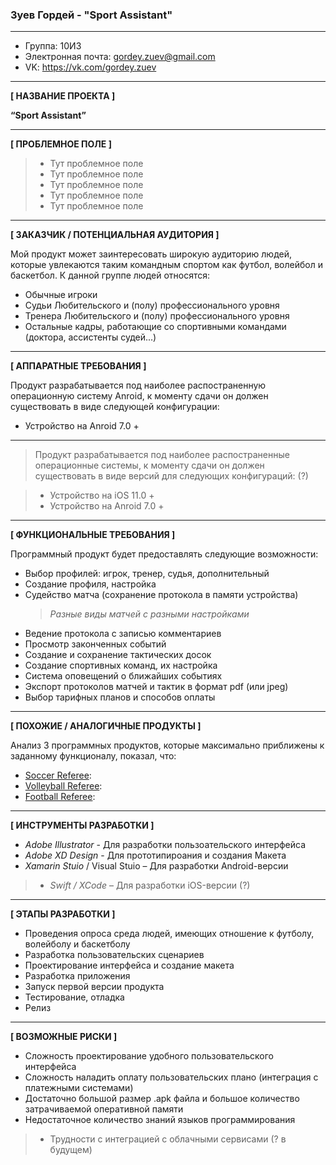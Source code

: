 ### **Зуев Гордей - "Sport Assistant"**

---

* Группа: 10И3
* Электронная почта: gordey.zuev@gmail.com
* VK: https://vk.com/gordey.zuev

---
**[ НАЗВАНИЕ ПРОЕКТА ]**

**“Sport Assistant”**

---
**[ ПРОБЛЕМНОЕ ПОЛЕ ]**

>* Тут проблемное поле
>* Тут проблемное поле
>* Тут проблемное поле
>* Тут проблемное поле
>* Тут проблемное поле

---
**[ ЗАКАЗЧИК / ПОТЕНЦИАЛЬНАЯ АУДИТОРИЯ ]**

Мой продукт может заинтересовать широкую аудиторию людей, которые увлекаются таким командным спортом как футбол, волейбол и баскетбол.
К данной группе людей относятся:

* Обычные игроки
* Судьи Любительского и (полу) профессионального уровня
* Тренера Любительского и (полу) профессионального уровня
* Остальные кадры, работающие со спортивными командами (доктора, ассистенты судей...)

---
**[ АППАРАТНЫЕ ТРЕБОВАНИЯ ]** 

Продукт разрабатывается под наиболее распостраненную операционную систему Anroid, к моменту сдачи он должен существовать в виде следующей конфигурации:

* Устройство на Anroid 7.0 + 

---

>Продукт разрабатывается под наиболее распостраненные операционные системы, к моменту сдачи он должен существовать в виде версий для следующих конфигураций: (?)

>* Устройство на iOS 11.0 +
>* Устройство на Anroid 7.0 + 

---
**[ ФУНКЦИОНАЛЬНЫЕ ТРЕБОВАНИЯ ]**

Программный продукт будет предоставлять следующие возможности:
* Выбор профилей: игрок, тренер, судья, дополнительный
* Создание профиля, настройка
* Судейство матча (сохранение протокола в памяти устройства)
    > *Разные виды матчей с разными настройками*
* Ведение протокола с записью комментариев
* Просмотр законченных событий
* Создание и сохранение тактических досок
* Создание спортивных команд, их настройка
* Система оповещений о ближайших событиях 
* Экспорт протоколов матчей и тактик в формат pdf (или jpeg)
* Выбор тарифных планов и способов оплаты 

---
**[ ПОХОЖИЕ / АНАЛОГИЧНЫЕ ПРОДУКТЫ ]**

Анализ 3 программных продуктов, которые максимально приближены к заданному функционалу, показал, что:

* [Soccer Referee](https://play.google.com/store/apps/details?id=com.spinkeysoft.shingo&hl=ru): 
* [Volleyball Referee](https://play.google.com/store/apps/details?id=com.tonkar.volleyballreferee&hl=ru&showAllReviews=true):  
* [Football Referee](https://play.google.com/store/apps/details?id=com.jcarrolldev.footballreferee&hl=ru):

---
**[ ИНСТРУМЕНТЫ РАЗРАБОТКИ ]**

* *Adobe Illustrator* - Для разработки пользоательского интерфейса
* *Adobe XD Design* - Для прототипироания и создания Макета
* *Xamarin Stuio* / Visual Stuio – Для разработки Android-версии
>* *Swift / XCode* – Для разработки iOS-версии (?)

---
**[ ЭТАПЫ РАЗРАБОТКИ ]**

* Проведения опроса среда людей, имеющих отношение к футболу, волейболу и баскетболу
* Разработка пользовательских сценариев
* Проектирование интерфейса и создание макета
* Разработка приложения
* Запуск первой версии продукта
* Тестирование, отладка
* Релиз

---
**[ ВОЗМОЖНЫЕ РИСКИ ]**

* Сложность проектирование удобного пользовательского интерфейса
* Сложность наладить оплату пользовательских плано (интеграция с платежными системами)
* Достаточно большой размер .apk файла и большое количество затрачиваемой оперативной памяти
* Недостаточное количество знаний языков программирования
>* Трудности с интеграцией с облачными сервисами (? в будущем)
